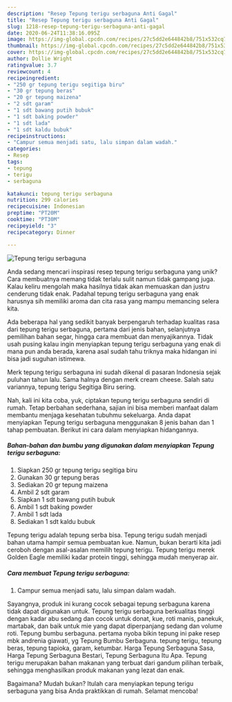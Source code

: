 ```yaml
---
description: "Resep Tepung terigu serbaguna Anti Gagal"
title: "Resep Tepung terigu serbaguna Anti Gagal"
slug: 1218-resep-tepung-terigu-serbaguna-anti-gagal
date: 2020-06-24T11:38:16.095Z
image: https://img-global.cpcdn.com/recipes/27c5dd2e644842b8/751x532cq70/tepung-terigu-serbaguna-foto-resep-utama.jpg
thumbnail: https://img-global.cpcdn.com/recipes/27c5dd2e644842b8/751x532cq70/tepung-terigu-serbaguna-foto-resep-utama.jpg
cover: https://img-global.cpcdn.com/recipes/27c5dd2e644842b8/751x532cq70/tepung-terigu-serbaguna-foto-resep-utama.jpg
author: Dollie Wright
ratingvalue: 3.7
reviewcount: 4
recipeingredient:
- "250 gr tepung terigu segitiga biru"
- "30 gr tepung beras"
- "20 gr tepung maizena"
- "2 sdt garam"
- "1 sdt bawang putih bubuk"
- "1 sdt baking powder"
- "1 sdt lada"
- "1 sdt kaldu bubuk"
recipeinstructions:
- "Campur semua menjadi satu, lalu simpan dalam wadah."
categories:
- Resep
tags:
- tepung
- terigu
- serbaguna

katakunci: tepung terigu serbaguna 
nutrition: 299 calories
recipecuisine: Indonesian
preptime: "PT20M"
cooktime: "PT30M"
recipeyield: "3"
recipecategory: Dinner

---
```



![Tepung terigu serbaguna](https://img-global.cpcdn.com/recipes/27c5dd2e644842b8/751x532cq70/tepung-terigu-serbaguna-foto-resep-utama.jpg)

Anda sedang mencari inspirasi resep tepung terigu serbaguna yang unik? Cara membuatnya memang tidak terlalu sulit namun tidak gampang juga. Kalau keliru mengolah maka hasilnya tidak akan memuaskan dan justru cenderung tidak enak. Padahal tepung terigu serbaguna yang enak harusnya sih memiliki aroma dan cita rasa yang mampu memancing selera kita.

Ada beberapa hal yang sedikit banyak berpengaruh terhadap kualitas rasa dari tepung terigu serbaguna, pertama dari jenis bahan, selanjutnya pemilihan bahan segar, hingga cara membuat dan menyajikannya. Tidak usah pusing kalau ingin menyiapkan tepung terigu serbaguna yang enak di mana pun anda berada, karena asal sudah tahu triknya maka hidangan ini bisa jadi suguhan istimewa.

Merk tepung terigu serbaguna ini sudah dikenal di pasaran Indonesia sejak puluhan tahun lalu. Sama halnya dengan merk cream cheese. Salah satu variannya, tepung terigu Segitiga Biru sering.


Nah, kali ini kita coba, yuk, ciptakan tepung terigu serbaguna sendiri di rumah. Tetap berbahan sederhana, sajian ini bisa memberi manfaat dalam membantu menjaga kesehatan tubuhmu sekeluarga. Anda dapat menyiapkan Tepung terigu serbaguna menggunakan 8 jenis bahan dan 1 tahap pembuatan. Berikut ini cara dalam menyiapkan hidangannya.

<!--inarticleads1-->

##### Bahan-bahan dan bumbu yang digunakan dalam menyiapkan Tepung terigu serbaguna:

1. Siapkan 250 gr tepung terigu segitiga biru
1. Gunakan 30 gr tepung beras
1. Sediakan 20 gr tepung maizena
1. Ambil 2 sdt garam
1. Siapkan 1 sdt bawang putih bubuk
1. Ambil 1 sdt baking powder
1. Ambil 1 sdt lada
1. Sediakan 1 sdt kaldu bubuk


Tepung terigu adalah tepung serba bisa. Tepung terigu sudah menjadi bahan utama hampir semua pembuatan kue. Namun, bukan berarti kita jadi ceroboh dengan asal-asalan memilih tepung terigu. Tepung terigu merek Golden Eagle memiliki kadar protein tinggi, sehingga mudah menyerap air. 

<!--inarticleads2-->

##### Cara membuat Tepung terigu serbaguna:

1. Campur semua menjadi satu, lalu simpan dalam wadah.


Sayangnya, produk ini kurang cocok sebagai tepung serbaguna karena tidak dapat digunakan untuk. Tepung terigu serbaguna berkualitas tinggi dengan kadar abu sedang dan cocok untuk donat, kue, roti manis, panekuk, martabak, dan baik untuk mie yang dapat diperpanjang sedang dan volume roti. Tepung bumbu serbaguna. pertama nyoba bikin tepung ini pake resep mbk andrenia giawati, yg Tepung Bumbu Serbaguna. tepung terigu, tepung beras, tepung tapioka, garam, ketumbar. Harga Tepung Serbaguna Sasa, Harga Tepung Serbaguna Bestari, Tepung Serbaguna Itu Apa. Tepung terigu merupakan bahan makanan yang terbuat dari gandum pilihan terbaik, sehingga menghasilkan produk makanan yang lezat dan enak. 

Bagaimana? Mudah bukan? Itulah cara menyiapkan tepung terigu serbaguna yang bisa Anda praktikkan di rumah. Selamat mencoba!
